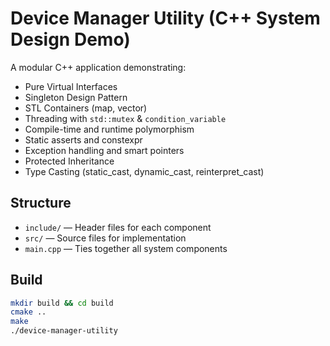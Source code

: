 # Device Manager Utility (C++ System Design Demo)

A modular C++ application demonstrating:
- Pure Virtual Interfaces
- Singleton Design Pattern
- STL Containers (map, vector)
- Threading with `std::mutex` & `condition_variable`
- Compile-time and runtime polymorphism
- Static asserts and constexpr
- Exception handling and smart pointers
- Protected Inheritance
- Type Casting (static_cast, dynamic_cast, reinterpret_cast)

## Structure
- `include/` — Header files for each component
- `src/` — Source files for implementation
- `main.cpp` — Ties together all system components

## Build
```bash
mkdir build && cd build
cmake ..
make
./device-manager-utility
